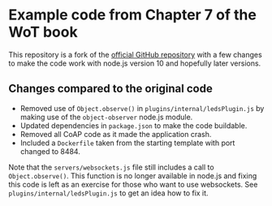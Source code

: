 # Example code from Chapter 7 of the WoT book

This repository is a fork of the [official GitHub repository](https://github.com/webofthings/wot-book)
with a few changes to make the code work with node.js version 10 and hopefully later versions.

## Changes compared to the original code

* Removed use of `Object.observe()` in `plugins/internal/ledsPlugin.js` by making use of the
  `object-observer` node.js module.
* Updated dependencies in `package.json` to make the code buildable.
* Removed all CoAP code as it made the application crash.
* Included a `Dockerfile` taken from the starting template with port changed to 8484.

Note that the `servers/websockets.js` file still includes a call to `Object.observe()`. This function
is no longer available in node.js and fixing this code is left as an exercise for those who want to
use websockets. See `plugins/internal/ledsPlugin.js` to get an idea how to fix it.
